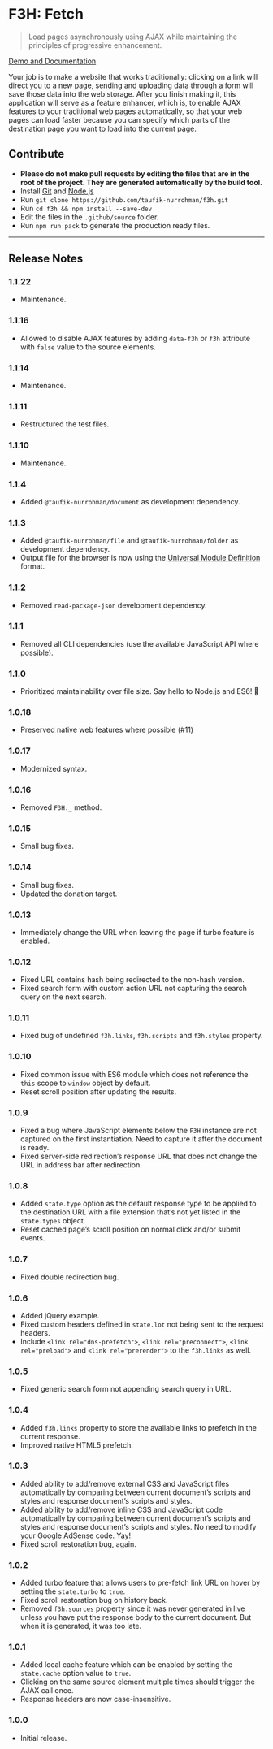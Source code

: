F3H: Fetch
==========

> Load pages asynchronously using AJAX while maintaining the principles of progressive enhancement.

[Demo and Documentation](https://taufik-nurrohman.github.io/f3h)

Your job is to make a website that works traditionally: clicking on a link will direct you to a new page, sending and uploading data through a form will save those data into the web storage. After you finish making it, this application will serve as a feature enhancer, which is, to enable AJAX features to your traditional web pages automatically, so that your web pages can load faster because you can specify which parts of the destination page you want to load into the current page.

Contribute
----------

 - **Please do not make pull requests by editing the files that are in the root of the project. They are generated automatically by the build tool.**
 - Install [Git](https://en.wikipedia.org/wiki/Git) and [Node.js](https://en.wikipedia.org/wiki/Node.js)
 - Run `git clone https://github.com/taufik-nurrohman/f3h.git`
 - Run `cd f3h && npm install --save-dev`
 - Edit the files in the `.github/source` folder.
 - Run `npm run pack` to generate the production ready files.

---

Release Notes
-------------

### 1.1.22

 - Maintenance.

### 1.1.16

 - Allowed to disable AJAX features by adding `data-f3h` or `f3h` attribute with `false` value to the source elements.

### 1.1.14

 - Maintenance.

### 1.1.11

 - Restructured the test files.

### 1.1.10

 - Maintenance.

### 1.1.4

 - Added `@taufik-nurrohman/document` as development dependency.

### 1.1.3

 - Added `@taufik-nurrohman/file` and `@taufik-nurrohman/folder` as development dependency.
 - Output file for the browser is now using the [Universal Module Definition](https://github.com/umdjs/umd) format.

### 1.1.2

 - Removed `read-package-json` development dependency.

### 1.1.1

 - Removed all CLI dependencies (use the available JavaScript API where possible).

### 1.1.0

 - Prioritized maintainability over file size. Say hello to Node.js and ES6! :wave:

### 1.0.18

 - Preserved native web features where possible (#11)

### 1.0.17

 - Modernized syntax.

### 1.0.16

 - Removed `F3H._` method.

### 1.0.15

 - Small bug fixes.

### 1.0.14

 - Small bug fixes.
 - Updated the donation target.

### 1.0.13

 - Immediately change the URL when leaving the page if turbo feature is enabled.

### 1.0.12

 - Fixed URL contains hash being redirected to the non-hash version.
 - Fixed search form with custom action URL not capturing the search query on the next search.

### 1.0.11

 - Fixed bug of undefined `f3h.links`, `f3h.scripts` and `f3h.styles` property.

### 1.0.10

 - Fixed common issue with ES6 module which does not reference the `this` scope to `window` object by default.
 - Reset scroll position after updating the results.

### 1.0.9

 - Fixed a bug where JavaScript elements below the `F3H` instance are not captured on the first instantiation. Need to capture it after the document is ready.
 - Fixed server-side redirection&rsquo;s response URL that does not change the URL in address bar after redirection.

### 1.0.8

 - Added `state.type` option as the default response type to be applied to the destination URL with a file extension that&rsquo;s not yet listed in the `state.types` object.
 - Reset cached page&rsquo;s scroll position on normal click and/or submit events.

### 1.0.7

 - Fixed double redirection bug.

### 1.0.6

 - Added jQuery example.
 - Fixed custom headers defined in `state.lot` not being sent to the request headers.
 - Include `<link rel="dns-prefetch">`, `<link rel="preconnect">`, `<link rel="preload">` and `<link rel="prerender">` to the `f3h.links` as well.

### 1.0.5

 - Fixed generic search form not appending search query in URL.

### 1.0.4

 - Added `f3h.links` property to store the available links to prefetch in the current response.
 - Improved native HTML5 prefetch.

### 1.0.3

 - Added ability to add/remove external CSS and JavaScript files automatically by comparing between current document&rsquo;s scripts and styles and response document&rsquo;s scripts and styles.
 - Added ability to add/remove inline CSS and JavaScript code automatically by comparing between current document&rsquo;s scripts and styles and response document&rsquo;s scripts and styles. No need to modify your Google AdSense code. Yay!
 - Fixed scroll restoration bug, again.

### 1.0.2

 - Added turbo feature that allows users to pre-fetch link URL on hover by setting the `state.turbo` to `true`.
 - Fixed scroll restoration bug on history back.
 - Removed `f3h.sources` property since it was never generated in live unless you have put the response body to the current document. But when it is generated, it was too late.

### 1.0.1

 - Added local cache feature which can be enabled by setting the `state.cache` option value to `true`.
 - Clicking on the same source element multiple times should trigger the AJAX call once.
 - Response headers are now case-insensitive.

### 1.0.0

 - Initial release.
